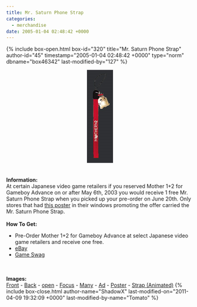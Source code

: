 ```yaml
---
title: Mr. Saturn Phone Strap
categories:
  - merchandise
date: 2005-01-04 02:48:42 +0000
---
```

{% include box-open.html box-id="320" title="Mr. Saturn Phone Strap" author-id="45" timestamp="2005-01-04 02:48:42 +0000" type="norm" dbname="box46342" last-modified-by="127" %}
	<center>
	<img src="/merchandise/images/ms_strap_title.jpg" border="0" alt="Mr. Saturn Phone Strap" />
	</center>
	<br /><br />
	<b>Information:</b>
	<br />
	At certain Japanese video game retailers if you reserved Mother 1+2 for Gameboy Advance 
	on or after May 6th, 2003 you would receive 1 free Mr. Saturn Phone Strap when you picked 
	up your pre-order on June 20th. Only stores that had 
	<a href="/merchandise/images/m12_posters2-2.jpg">this poster</a> in their windows 
	promoting the offer carried the Mr. Saturn Phone Strap.
	<br /><br />
	<b>How To Get:</b>
	<br />
	<ul>
	<li>Pre-Order Mother 1+2 for Gameboy Advance at select 
	Japanese video game retailers and receive one free.</li>
	<li><a href="http://www.ebay.com">eBay</a></li>
        <li><a href="http://gameswag.com/view/mother-12-mr-saturn-strap/">Game Swag</a></li>
	</ul>
	<br /><br />
	<b>Images:</b>
	<br />
	<a href="/merchandise/images/ms_strap_front.jpg">Front</a> - <a href="/merchandise/images/ms_strap_back.jpg">Back</a> - <a href="/merchandise/images/ms_strap_open.jpg">open</a> - 
	<a href="/merchandise/images/ms_strap_focus.jpg">Focus</a> - <a href="/merchandise/images/ms_strap_many.jpg">Many</a> - <a href="/merchandise/images/ms_strap_ad.jpg">Ad</a> - 
	<a href="/merchandise/images/m12_posters2-2.jpg">Poster</a> - <a href="/merchandise/images/ms_strap_ani.gif">Strap (Animated)</a>
{% include box-close.html author-name="ShadowX" last-modified-on="2011-04-09 19:32:09 +0000" last-modified-by-name="Tomato" %}
